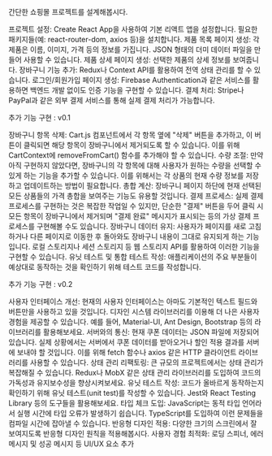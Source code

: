 간단한 쇼핑몰 프로젝트를 설계해봅시다.

프로젝트 설정:
Create React App을 사용하여 기본 리액트 앱을 설정합니다.
필요한 패키지들(예: react-router-dom, axios 등)을 설치합니다.
제품 목록 페이지 생성:
각 제품은 이름, 이미지, 가격 등의 정보를 가집니다.
JSON 형태의 더미 데이터 파일을 만들어 사용할 수 있습니다.
제품 상세 페이지 생성:
선택한 제품의 상세 정보를 보여줍니다.
장바구니 기능 추가:
Redux나 Context API를 활용하여 전역 상태 관리를 할 수 있습니다.
로그인/회원가입 페이지 생성:
Firebase Authentication과 같은 서비스를 활용하면 백엔드 개발 없이도 인증 기능을 구현할 수 있습니다.
결제 처리:
Stripe나 PayPal과 같은 외부 결제 서비스를 통해 실제 결제 처리가 가능합니다.

추가 기능 구현 : v0.1

장바구니 항목 삭제: Cart.js 컴포넌트에서 각 항목 옆에 "삭제" 버튼을 추가하고, 이 버튼이 클릭되면 해당 항목이 장바구니에서 제거되도록 할 수 있습니다. 이를 위해 CartContext에 removeFromCart() 함수를 추가해야 할 수 있습니다.
수량 조절: 만약 아직 구현하지 않았다면, 장바구니의 각 항목에 대해 사용자가 원하는 수량을 선택할 수 있게 하는 기능을 추가할 수 있습니다. 이를 위해서는 각 상품의 현재 수량 정보를 저장하고 업데이트하는 방법이 필요합니다.
총합 계산: 장바구니 페이지 하단에 현재 선택된 모든 상품들의 가격 총합을 보여주는 기능도 유용할 것입니다.
결제 프로세스: 실제 결제 프로세스를 구현하는 것은 복잡한 작업일 수 있지만, 단순한 "결제" 버튼을 두어 클릭 시 모든 항목이 장바구니에서 제거되며 "결제 완료" 메시지가 표시되는 등의 가상 결제 프로세스를 구현해볼 수도 있습니다.
장바구니 데이터 유지: 사용자가 페이지를 새로 고침하거나 다른 페이지로 이동한 후 돌아와도 장바구니 내용이 그대로 유지되게 하는 기능입니다. 로컬 스토리지나 세션 스토리지 등 웹 스토리지 API를 활용하여 이러한 기능을 구현할 수 있습니다.
유닛 테스트 및 통합 테스트 작성: 애플리케이션의 주요 부분들이 예상대로 동작하는 것을 확인하기 위해 테스트 코드를 작성합니다.

추가 기능 구현 : v0.2

사용자 인터페이스 개선: 현재의 사용자 인터페이스는 아마도 기본적인 텍스트 필드와 버튼만을 사용하고 있을 것입니다. 디자인 시스템 라이브러리를 이용해 더 나은 사용자 경험을 제공할 수 있습니다. 예를 들어, Material-UI, Ant Design, Bootstrap 등의 라이브러리를 활용해보세요.
서버와의 통신: 현재 쿠폰 데이터는 JSON 파일에 저장되어 있습니다. 실제 상황에서는 서버에서 쿠폰 데이터를 받아오거나 할인 적용 결과를 서버에 보내야 할 것입니다. 이를 위해 fetch 함수나 axios 같은 HTTP 클라이언트 라이브러리를 사용할 수 있습니다.
상태 관리 리팩토링: 큰 규모의 프로젝트에서는 상태 관리가 복잡해질 수 있습니다. Redux나 MobX 같은 상태 관리 라이브러리를 도입하여 코드의 가독성과 유지보수성을 향상시켜보세요.
유닛 테스트 작성: 코드가 올바르게 동작하는지 확인하기 위해 유닛 테스트(unit test)를 작성할 수 있습니다. Jest와 React Testing Library 등의 도구들을 활용해보세요.
타입 체크 도입: JavaScript는 동적 타입 언어라서 실행 시간에 타입 오류가 발생하기 쉽습니다. TypeScript를 도입하여 이런 문제들을 컴파일 시간에 잡아낼 수 있습니다.
반응형 디자인 적용: 다양한 크기의 스크린에서 잘 보여지도록 반응형 디자인 원칙을 적용해봅시다.
사용자 경험 최적화: 로딩 스피너, 에러 메시지 및 성공 메시지 등 UI/UX 요소 추가
